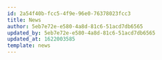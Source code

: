 ```yaml
---
id: 2a54f40b-fcc5-4f9e-96e0-76378023fcc3
title: News
author: 5eb7e72e-e580-4a8d-81c6-51acd7db6565
updated_by: 5eb7e72e-e580-4a8d-81c6-51acd7db6565
updated_at: 1622003585
template: news
---
```

